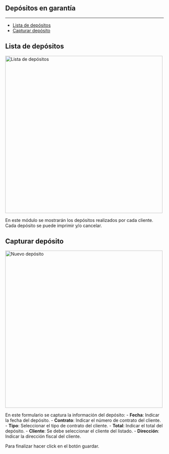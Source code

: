 ## Depósitos en garantía

---

- [Lista de depósitos](#deposits-table)
- [Capturar depósito](#new-deposit)

<a name="deposits-table"></a>
## Lista de depósitos

<img alt="Lista de depósitos" src="/documentation/deposits_table.png" width="500">

En este módulo se mostrarán los depósitos realizados por cada cliente. 
Cada depósito se puede imprimir y/o cancelar. 

<a name="new-deposit"></a>
## Capturar depósito

<img alt="Nuevo depósito" src="/documentation/new_deposit.png" width="500">

En este formulario se captura la información del depósito: 
    - **Fecha**: Indicar la fecha del depósito. 
    - **Contrato**: Indicar el número de contrato del cliente. 
    - **Tipo**: Seleccionar el tipo de contrato del cliente. 
    - **Total**: Indicar el total del depósito. 
    - **Cliente**: Se debe seleccionar el cliente del listado. 
    - **Dirección**: Indicar la dirección fiscal del cliente. 

Para finalizar hacer click en el botón guardar. 
